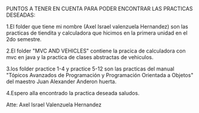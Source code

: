 PUNTOS A TENER EN CUENTA PARA PODER ENCONTRAR LAS PRACTICAS DESEADAS:

1.El folder que tiene mi nombre (Axel Israel valenzuela Hernandez) son las practicas de tiendita y calculadora que hicimos en la primera unidad en el 2do semestre.

2.El folder "MVC AND VEHICLES" contiene la pracica de calculadora con mvc en java y la practica de clases abstractas de vehiculos.

3.los folder practice 1-4 y practice 5-12 son las practicas del manual "Tópicos Avanzados de Programación y Programación Orientada a Objetos" del maestro Juan Alexander Anderon huerta.

4.Espero alla encontrado la practica deseada saludos.

Atte: Axel Israel Valenzuela Hernandez
